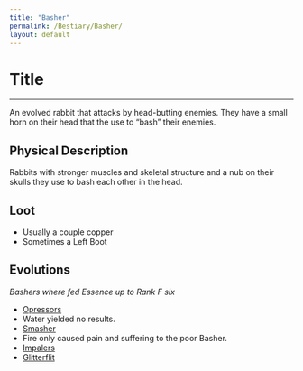 ```yaml
---
title: "Basher"
permalink: /Bestiary/Basher/
layout: default
---
```

# Title
---
An evolved rabbit that attacks by head-butting enemies. They have a small horn on their head that the use to “bash” their enemies.


## Physical Description
Rabbits with stronger muscles and skeletal structure and a nub on their skulls they use to bash each other in the head.

## Loot
- Usually a couple copper
- Sometimes a Left Boot

## Evolutions
*Bashers where fed Essence up to Rank F six*
- [Opressors](Opressors.md)
- Water yielded no results.
- [Smasher](Smasher.md)
- Fire only caused pain and suffering to the poor Basher.
- [Impalers](Impalers.md)
- [Glitterflit](Glitterflit.md)